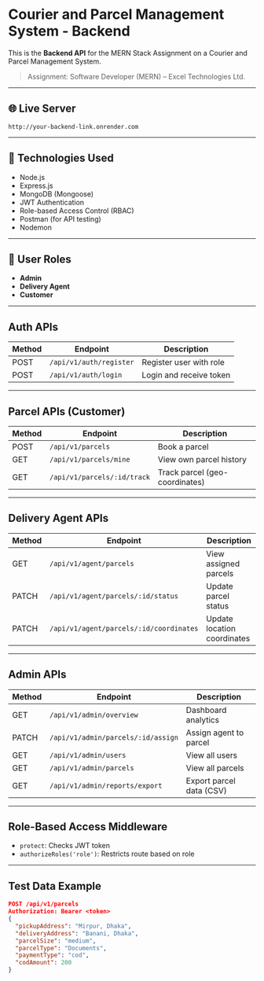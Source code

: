 #  Courier and Parcel Management System - Backend

This is the **Backend API** for the MERN Stack Assignment on a Courier and Parcel Management System.

> Assignment: Software Developer (MERN) – Excel Technologies Ltd.

---

## 🌐 Live Server

`http://your-backend-link.onrender.com`

---

## 📁 Technologies Used

- Node.js
- Express.js
- MongoDB (Mongoose)
- JWT Authentication
- Role-based Access Control (RBAC)
- Postman (for API testing)
- Nodemon

---

## 👥 User Roles

- **Admin**
- **Delivery Agent**
- **Customer**

---

##  Auth APIs

| Method | Endpoint | Description |
|--------|----------|-------------|
| POST | `/api/v1/auth/register` | Register user with role |
| POST | `/api/v1/auth/login` | Login and receive token |

---

##  Parcel APIs (Customer)

| Method | Endpoint | Description |
|--------|----------|-------------|
| POST | `/api/v1/parcels` | Book a parcel |
| GET | `/api/v1/parcels/mine` | View own parcel history |
| GET | `/api/v1/parcels/:id/track` | Track parcel (geo-coordinates) |

---

##  Delivery Agent APIs

| Method | Endpoint | Description |
|--------|----------|-------------|
| GET | `/api/v1/agent/parcels` | View assigned parcels |
| PATCH | `/api/v1/agent/parcels/:id/status` | Update parcel status |
| PATCH | `/api/v1/agent/parcels/:id/coordinates` | Update location coordinates |

---

##  Admin APIs

| Method | Endpoint | Description |
|--------|----------|-------------|
| GET | `/api/v1/admin/overview` | Dashboard analytics |
| PATCH | `/api/v1/admin/parcels/:id/assign` | Assign agent to parcel |
| GET | `/api/v1/admin/users` | View all users |
| GET | `/api/v1/admin/parcels` | View all parcels |
| GET | `/api/v1/admin/reports/export` | Export parcel data (CSV) |

---

##  Role-Based Access Middleware

- `protect`: Checks JWT token
- `authorizeRoles('role')`: Restricts route based on role

---

## Test Data Example

```json
POST /api/v1/parcels
Authorization: Bearer <token>
{
  "pickupAddress": "Mirpur, Dhaka",
  "deliveryAddress": "Banani, Dhaka",
  "parcelSize": "medium",
  "parcelType": "Documents",
  "paymentType": "cod",
  "codAmount": 200
}
